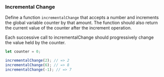 ### Incremental Change

Define a function `incrementalChange` that accepts a number and increments the global
variable counter by that amount. The function should also return the current
value of the counter after the increment operation.

Each successive call to incrementalChange should progressively change the value
held by the counter.

```javascript
let counter = 0;

incrementalChange(2); // => 2
incrementalChange(6); // => 8
incrementalChange(-1); // => 7
```
